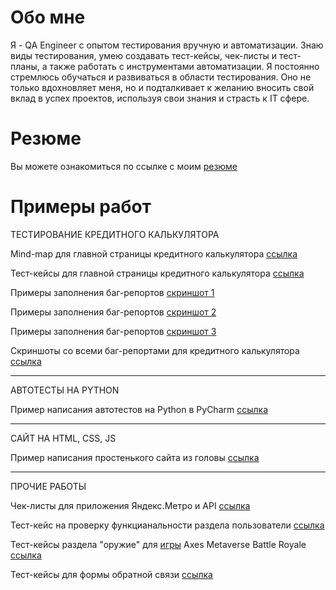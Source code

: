 # Обо мне
Я - QA Engineer с опытом тестирования вручную и автоматизации. Знаю виды тестирования, умею создавать тест-кейсы, чек-листы и тест-планы, а также работать с инструментами автоматизации. Я постоянно стремлюсь обучаться и развиваться в области тестирования. Оно не только вдохновляет меня, но и подталкивает к желанию вносить свой вклад в успех проектов, используя свои знания и страсть к IT сфере.

# Резюме
Вы можете ознакомиться по ссылке с моим [резюме](https://drive.google.com/file/d/1iXXCmc1i3KqIrbKD3AiXdL9odeucX9Xf/view?usp=sharing)

# Примеры работ

ТЕСТИРОВАНИЕ КРЕДИТНОГО КАЛЬКУЛЯТОРА

Mind-map для главной страницы кредитного калькулятора [ссылка](https://drive.google.com/file/d/1cR7k_4FXHZ356Z_mol6dsjuSmfDUOVKS/view?usp=sharing)

Тест-кейсы для главной страницы кредитного калькулятора [ссылка](https://docs.google.com/spreadsheets/d/1Gvc4o4-ypXTcJIJ6TZSZ60L1TPz9jbN7aapsM49E06E/edit?usp=sharing)

Примеры заполнения баг-репортов [скриншот 1](https://drive.google.com/file/d/1QUTBWtTGO8B3ppP5HFc6a0nAyTqvorst/view?usp=sharing)

Примеры заполнения баг-репортов [скриншот 2](https://drive.google.com/file/d/13jMTxaNL4Pl7WPx7CBSVO3JUm6wjne-8/view?usp=sharing)

Примеры заполнения баг-репортов [скриншот 3](https://drive.google.com/file/d/1FJNIKZglKVhFGDyZhMLqMcCmYMpJS8Nh/view?usp=sharing)

Скриншоты со всеми баг-репортами для кредитного калькулятора [ссылка](https://drive.google.com/drive/folders/1neW_hQZYm0KXbKOxgv0mFtgrp_Wyo8os?usp=sharing)

-------------------------------------------------------------------------------------------------------------------------------------------------------------------

АВТОТЕСТЫ НА PYTHON

Пример написания автотестов на Python в PyCharm [ссылка](https://github.com/StyletTiger/Page-Object/tree/master)

-------------------------------------------------------------------------------------------------------------------------------------------------------------------

САЙТ НА HTML, CSS, JS

Пример написания простенького сайта из головы [ссылка](https://codepen.io/Stylet-Tiger/pen/GRzdPRo)

-------------------------------------------------------------------------------------------------------------------------------------------------------------------

ПРОЧИЕ РАБОТЫ

Чек-листы для приложения Яндекс.Метро и API [ссылка](https://docs.google.com/spreadsheets/d/1P0nXBQbuMsnFFj1U_OdlGe0h0nI8-Fwi0oiu0sT8yn0/edit?usp=sharing)

Тест-кейс на проверку функцианальности раздела пользователи [ссылка](https://docs.google.com/spreadsheets/d/1m2wLAVZ-DEKEX3xU0XJWAmTxx4jQ-kl_Rr4J69ATA1E/edit?usp=sharing)

Тест-кейсы раздела "оружие" для [игры](https://play.google.com/store/apps/details?id=axes.metaverse.battleground&hl=en) Axes Metaverse Battle Royale [ссылка](https://docs.google.com/spreadsheets/d/1sxWTSdQPtmlbJDc8EKxg1GCK3ACVkU3yOWy1ztaz4io/edit?usp=sharing)

Тест-кейсы для формы обратной связи [ссылка](https://docs.google.com/spreadsheets/d/10Pzn__dkYH0pwC-DKoRDkOKtnS07rsaHBrBFdOwPKs4/edit?usp=sharing)
